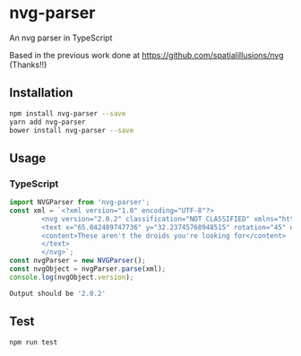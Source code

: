 # nvg-parser

An nvg parser in TypeScript

Based in the previous work done at https://github.com/spatialillusions/nvg (Thanks!!)

## Installation

```sh
npm install nvg-parser --save
yarn add nvg-parser
bower install nvg-parser --save
```

## Usage

### TypeScript

```typescript
import NVGParser from 'nvg-parser';
const xml = `<?xml version="1.0" encoding="UTF-8"?>
		<nvg version="2.0.2" classification="NOT CLASSIFIED" xmlns="https://tide.act.nato.int/schemas/2012/10/nvg">
		<text x="65.042489747736" y="32.23745768948515" rotation="45" uri="urn:int:000040">
		<content>These aren't the droids you're looking for</content>
		</text>
        </nvg>`;
const nvgParser = new NVGParser();
const nvgObject = nvgParser.parse(xml);
console.log(nvgObject.version);
```

```sh
Output should be '2.0.2'
```

## Test

```sh
npm run test
```
